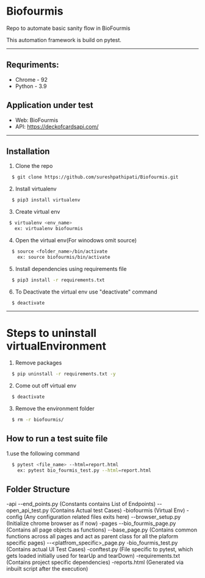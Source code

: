 # Biofourmis

Repo to automate basic sanity flow in BioFourmis

This automation framework is build on pytest.



---
## Requriments:
* Chrome    - 92
* Python    - 3.9


## Application under test
* Web: BioFourmis
* API: https://deckofcardsapi.com/

---
## Installation
1. Clone the repo
```sh
  $ git clone https://github.com/sureshpathipati/Biofourmis.git
```
2. Install virtualenv
```sh
  $ pip3 install virtualenv
```
3. Create virtual env
 ```sh
  $ virtualenv <env_name>
    ex: virtualenv biofourmis
```
4. Open the virtual env(For winodows omit source)
```sh
  $ source <folder_name>/bin/activate
    ex: source biofourmis/bin/activate
```
5. Install dependencies using requirements file
```sh
  $ pip3 install -r requirements.txt
```
6. To Deactivate the virtual env use "deactivate" command
```sh
  $ deactivate
```
---

# Steps to uninstall virtualEnvironment
1. Remove packages
```sh
  $ pip uninstall -r requirements.txt -y
```
2. Come out off virtual env
```sh
  $ deactivate
```
3. Remove the environment folder
```sh   
  $ rm -r biofourmis/
```


## How to run a test suite file
1.use the following command
```sh
  $ pytest <file_name> --html=report.html
    ex: pytest bio_fourmis_test.py --html=report.html
```

## Folder Structure
  
  -api
     --end_points.py (Constants contains List of Endpoints)
     --open_api_test.py (Contains Actual test Cases)
  -biofourmis (Virtual Env)
  -config (Any configuration related files exits here)
     --browser_setup.py (Initialize chrome browser as if now)
  -pages
     --bio_fourmis_page.py (Contains all page objects as functions)
     --base_page.py (Contains common functions across all pages and act as parent class for all the plaform specific pages)
     --<platfrom_specific>_page.py
  -bio_fourmis_test.py (Contains actual UI Test Cases)
  -conftest.py (File specific to pytest, which gets loaded initially used for tearUp and tearDown)
  -requirements.txt (Contains project specific dependencies)
  -reports.html (Generated via inbuilt script after the execution)
  
